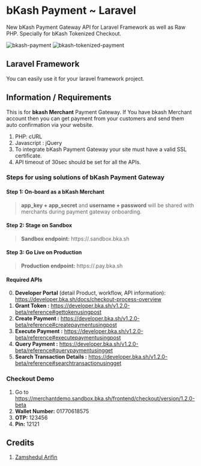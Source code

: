 # bKash Payment ~ Laravel
New bKash Payment Gateway API for Laravel Framework as well as Raw PHP. Specially for bKash Tokenized Checkout.

![bkash-payment](https://user-images.githubusercontent.com/30390432/90474593-6fa17000-e147-11ea-85d8-4702c6fa6a1d.png)
![bkash-tokenized-payment](https://user-images.githubusercontent.com/30390432/90474602-7334f700-e147-11ea-8e4e-6d93ac1d25dc.png)

## Laravel Framework
You can easily use it for your laravel framework project.

## Information / Requirements
This is for **bkash Merchant** Payment Gateway. If You have bkash Merchant account then you can get payment from your customers and send them auto confirmation via your website.

1. PHP: cURL
2. Javascript : jQuery
3. To integrate bKash Payment Gateway your site must have a valid SSL certificate.
4. API timeout of 30sec should be set for all the APIs.

### Steps for using solutions of bKash Payment Gateway

#### Step 1: On-board as a bKash Merchant
> **app_key + app_secret** and **username + password** will be shared with merchants during payment gateway onboarding.
#### Step 2: Stage on Sandbox
> **Sandbox endpoint:** https://.sandbox.bka.sh
#### Step 3: Go Live on Production
> **Production endpoint:** https://.pay.bka.sh

#### Required APIs 
0. **Developer Portal** (detail Product, workflow, API information): https://developer.bka.sh/docs/checkout-process-overview
1. **Grant Token :** https://developer.bka.sh/v1.2.0-beta/reference#gettokenusingpost
2. **Create Payment :** https://developer.bka.sh/v1.2.0-beta/reference#createpaymentusingpost
3. **Execute Payment :** https://developer.bka.sh/v1.2.0-beta/reference#executepaymentusingpost
4. **Query Payment :** https://developer.bka.sh/v1.2.0-beta/reference#querypaymentusingget
5. **Search Transaction Details :** https://developer.bka.sh/v1.2.0-beta/reference#searchtransactionusingget

### Checkout Demo
1. Go to https://merchantdemo.sandbox.bka.sh/frontend/checkout/version/1.2.0-beta
2. **Wallet Number:** 01770618575
3. **OTP:** 123456
4. **Pin:** 12121


## Credits
1. [Zamshedul Arifin](https://www.facebook.com/zamshed02/)